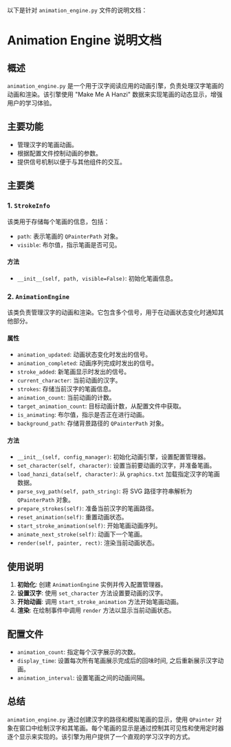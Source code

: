 以下是针对 `animation_engine.py` 文件的说明文档：

# Animation Engine 说明文档

## 概述
`animation_engine.py` 是一个用于汉字阅读应用的动画引擎，负责处理汉字笔画的动画和渲染。该引擎使用 "Make Me A Hanzi" 数据来实现笔画的动态显示，增强用户的学习体验。

## 主要功能
- 管理汉字的笔画动画。
- 根据配置文件控制动画的参数。
- 提供信号机制以便于与其他组件的交互。

## 主要类

### 1. `StrokeInfo`
该类用于存储每个笔画的信息，包括：
- `path`: 表示笔画的 `QPainterPath` 对象。
- `visible`: 布尔值，指示笔画是否可见。

#### 方法
- `__init__(self, path, visible=False)`: 初始化笔画信息。

### 2. `AnimationEngine`
该类负责管理汉字的动画和渲染。它包含多个信号，用于在动画状态变化时通知其他部分。

#### 属性
- `animation_updated`: 动画状态变化时发出的信号。
- `animation_completed`: 动画序列完成时发出的信号。
- `stroke_added`: 新笔画显示时发出的信号。
- `current_character`: 当前动画的汉字。
- `strokes`: 存储当前汉字的笔画信息。
- `animation_count`: 当前动画的计数。
- `target_animation_count`: 目标动画计数，从配置文件中获取。
- `is_animating`: 布尔值，指示是否正在进行动画。
- `background_path`: 存储背景路径的 `QPainterPath` 对象。

#### 方法
- `__init__(self, config_manager)`: 初始化动画引擎，设置配置管理器。
- `set_character(self, character)`: 设置当前要动画的汉字，并准备笔画。
- `load_hanzi_data(self, character)`: 从 `graphics.txt` 加载指定汉字的笔画数据。
- `parse_svg_path(self, path_string)`: 将 SVG 路径字符串解析为 `QPainterPath` 对象。
- `prepare_strokes(self)`: 准备当前汉字的笔画路径。
- `reset_animation(self)`: 重置动画状态。
- `start_stroke_animation(self)`: 开始笔画动画序列。
- `animate_next_stroke(self)`: 动画下一个笔画。
- `render(self, painter, rect)`: 渲染当前动画状态。

## 使用说明
1. **初始化**: 创建 `AnimationEngine` 实例并传入配置管理器。
2. **设置汉字**: 使用 `set_character` 方法设置要动画的汉字。
3. **开始动画**: 调用 `start_stroke_animation` 方法开始笔画动画。
4. **渲染**: 在绘制事件中调用 `render` 方法以显示当前动画状态。

## 配置文件
- `animation_count`: 指定每个汉字展示的次数。
- `display_time`: 设置每次所有笔画展示完成后的回味时间, 之后重新展示汉字动画。
- `animation_interval`: 设置笔画之间的动画间隔。

## 总结
`animation_engine.py` 通过创建汉字的路径和模拟笔画的显示，使用 `QPainter` 对象在窗口中绘制汉字和其笔画。每个笔画的显示是通过控制其可见性和使用定时器逐个显示来实现的。该引擎为用户提供了一个直观的学习汉字的方式。
